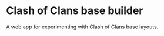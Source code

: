 Clash of Clans base builder
===========

A web app for experimenting with Clash of Clans base layouts.

